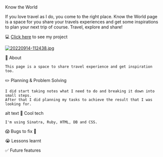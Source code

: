 Know the World

If you love travel as I do, you come to the right place.
Know the World page is a space for you share your travels experiences and get some inspirations to plan your next trip of course.
Travel, explore and share!

💻 [Click here](https://stark-tor-02004.herokuapp.com/) to see my project

[![20220914-112438.jpg](https://i.postimg.cc/zfJW98PL/20220914-112438.jpg)](https://postimg.cc/cvbr3yWZ)

📄 About

    This page is a space to share travel experience and get inspiration too.

✏️ Planning & Problem Solving

    I did start taking notes what I need to do and breaking it down into small steps.
    After that I did planning my tasks to achieve the result that I was looking for.

alt text
🚀 Cool tech

    I'm using Sinatra, Ruby, HTML, DB and CSS.

😱 Bugs to fix 💩

😭 Lessons learnt

✅ Future features